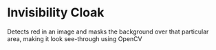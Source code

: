 # Invisibility Cloak

Detects red in an image and masks the background over that particular area, making it look see-through using OpenCV
